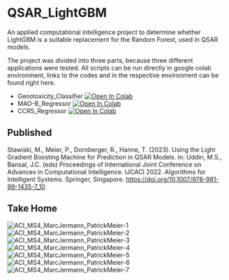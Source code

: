 # QSAR_LightGBM
An applied computational intelligence project to determine whether LightGBM is a suitable replacement for the Random Forest, used in QSAR models.

The project was divided into three parts, because three different applications were tested. All scripts can be run directly in google colab environment, links to the codes and in the respective environment can be found right here.

* Genotoxicity_Classifier [![Open In Colab](https://colab.research.google.com/assets/colab-badge.svg)](https://colab.research.google.com/github/stawiskm/QSAR_LightGBM/blob/main/Genotoxicity_Classifier.ipynb)
* MAO-B_Regressor [![Open In Colab](https://colab.research.google.com/assets/colab-badge.svg)](https://colab.research.google.com/github/stawiskm/QSAR_LightGBM/blob/main/MAO_B_Regressor.ipynb)
* CCR5_Regressor [![Open In Colab](https://colab.research.google.com/assets/colab-badge.svg)](https://colab.research.google.com/github/stawiskm/QSAR_LightGBM/blob/main/CCR5_Regressor.ipynb)

## Published
Stawiski, M., Meier, P., Dornberger, R., Hanne, T. (2023). Using the Light Gradient Boosting Machine for Prediction in QSAR Models. In: Uddin, M.S., Bansal, J.C. (eds) Proceedings of International Joint Conference on Advances in Computational Intelligence. IJCACI 2022. Algorithms for Intelligent Systems. Springer, Singapore. https://doi.org/10.1007/978-981-99-1435-7_10

## Take Home
![ACI_MS4_MarcJermann_PatrickMeier-1](https://user-images.githubusercontent.com/63347322/172795399-7d68fbc7-5716-4dc2-97fe-24b8e2fc0774.png)
![ACI_MS4_MarcJermann_PatrickMeier-2](https://user-images.githubusercontent.com/63347322/172795411-56fc9862-984a-4ec4-8b3c-cacc4379a661.png)
![ACI_MS4_MarcJermann_PatrickMeier-3](https://user-images.githubusercontent.com/63347322/172795420-9ab4932c-3351-4b03-b7ae-4c9ebf12ee45.png)
![ACI_MS4_MarcJermann_PatrickMeier-4](https://user-images.githubusercontent.com/63347322/172795426-acb46dbd-3555-49d6-918f-68e728f9e63e.png)
![ACI_MS4_MarcJermann_PatrickMeier-5](https://user-images.githubusercontent.com/63347322/172795433-e74c258d-53e0-441e-8040-5e2c80595dec.png)
![ACI_MS4_MarcJermann_PatrickMeier-6](https://user-images.githubusercontent.com/63347322/172795447-8a0894ae-c308-431d-8561-d52c1a0a31c3.png)
![ACI_MS4_MarcJermann_PatrickMeier-7](https://user-images.githubusercontent.com/63347322/172795478-06198319-b73c-4eb6-9fe4-6f7139eee96c.png)
